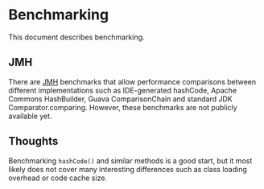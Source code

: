 # Benchmarking

This document describes benchmarking.

## JMH

There are [JMH](https://github.com/openjdk/jmh) benchmarks that allow performance comparisons
between different implementations such as IDE-generated hashCode, Apache Commons HashBuilder,
Guava ComparisonChain and standard JDK Comparator.comparing. However, these benchmarks are
not publicly available yet.

## Thoughts

Benchmarking `hashCode()` and similar methods is a good start, but it most likely does not cover
many interesting differences such as class loading overhead or code cache size.
